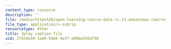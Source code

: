```yaml
---
content_type: resource
description: ''
file: /media/https%3A/open-learning-course-data-rc.s3.amazonaws.com/res-2-002-finite-element-procedures-for-solids-and-structures-spring-2010/27434e591a4054b69ef7e00be5564f56_GpV_9EtObvs.vtt
file_type: application/x-subrip
resourcetype: Other
title: 3play caption file
uid: 27434e59-1a40-54b6-9ef7-e00be5564f56
---
```

